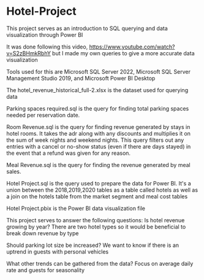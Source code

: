 # Hotel-Project
This project serves as an introduction to SQL querying and data visualization through Power BI

It was done following this video, https://www.youtube.com/watch?v=S2zBHmkRbhY but I made my own queries to give a more accurate data visualization

Tools used for this are Microsoft SQL Server 2022, Microsoft SQL Server Management Studio 2019, and Microsoft Power BI Desktop

The hotel_revenue_historical_full-2.xlsx is the dataset used for querying data

Parking spaces required.sql is the query for finding total parking spaces needed per reservation date.

Room Revenue.sql is the query for finding revenue generated by stays in hotel rooms. It takes the adr along with any discounts and multiplies it on the sum of week nights and weekend nights. This query filters out any entries with a cancel or no-show status (even if there are days stayed) in the event that a refund was given for any reason.

Meal Revenue.sql is the query for finding the revenue generated by meal sales.

Hotel Project.sql is the query used to prepare the data for Power BI. It's a union between the 2018,2019,2020 tables as a table called hotels as well as a join on the hotels table from the market segment and meal cost tables

Hotel Project.pbix is the Power BI data visualization file

This project serves to answer the following questions:
Is hotel revenue growing by year? There are two hotel types so it would be beneficial to break down revenue by type

Should parking lot size be increased? We want to know if there is an uptrend in guests with personal vehicles

What other trends can be gathered from the data? Focus on average daily rate and guests for seasonality

